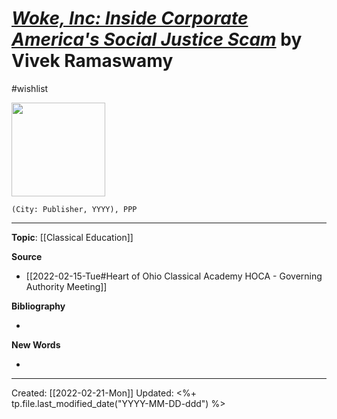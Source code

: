 
# [*Woke, Inc: Inside Corporate America's Social Justice Scam*]() by Vivek Ramaswamy
#wishlist

<img src="" width=150>

`(City: Publisher, YYYY), PPP`


--- 
**Topic**: [[Classical Education]]

**Source**
- [[2022-02-15-Tue#Heart of Ohio Classical Academy HOCA - Governing Authority Meeting]]


**Bibliography**

- 

**New Words**

- 

---
Created: [[2022-02-21-Mon]]
Updated: <%+ tp.file.last_modified_date("YYYY-MM-DD-ddd") %>
